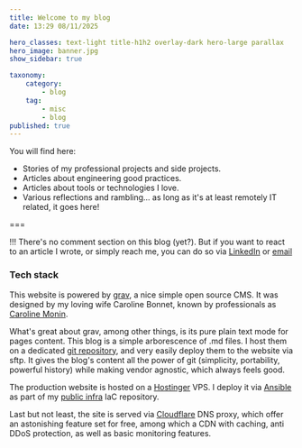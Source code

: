 ```yaml
---
title: Welcome to my blog
date: 13:29 08/11/2025

hero_classes: text-light title-h1h2 overlay-dark hero-large parallax
hero_image: banner.jpg
show_sidebar: true

taxonomy:
    category: 
        - blog
    tag: 
        - misc
        - blog
published: true
---
```


You will find here:
- Stories of my professional projects and side projects.
- Articles about engineering good practices.
- Articles about tools or technologies I love.
- Various reflections and rambling... as long as it's at least remotely IT related, it goes here!

===

!!! There's no comment section on this blog (yet?). But if you want to react to an article I wrote, or simply reach me, you can do so via [LinkedIn](https://www.linkedin.com/in/quentin-bonnet-1235a8b8/) or [email](mailto:quentin@bonnet.software)

### Tech stack

This website is powered by [grav](https://github.com/getgrav/grav), a nice simple open source CMS. It was designed by my loving wife Caroline Bonnet, known by professionals as [Caroline Monin](https://cmonin.dev).

What's great about grav, among other things, is its pure plain text mode for pages content. This blog is a simple arborescence of .md files. I host them on a dedicated [git repository](https://github.com/le-quentin/blog), and very easily deploy them to the website via sftp. It gives the blog's content all the power of git (simplicity, portability, powerful history) while making vendor agnostic, which always feels good.

The production website is hosted on a [Hostinger](https://www.hostinger.com) VPS. I deploy it via [Ansible](https://docs.ansible.com) as part of my [public infra](https://github.com/le-quentin/public-infra) IaC repository.

Last but not least, the site is served via [Cloudflare](https://www.cloudflare.com) DNS proxy, which offer an astonishing feature set for free, among which a CDN with caching, anti DDoS protection, as well as basic monitoring features.
